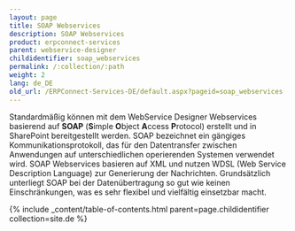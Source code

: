 ```yaml
---
layout: page
title: SOAP Webservices
description: SOAP Webservices
product: erpconnect-services
parent: webservice-designer
childidentifier: soap_webservices
permalink: /:collection/:path
weight: 2
lang: de_DE
old_url: /ERPConnect-Services-DE/default.aspx?pageid=soap_webservices
---
```


Standardmäßig können mit dem WebService Designer Webservices basierend auf **SOAP** (**S**imple **O**bject **A**ccess **P**rotocol) erstellt und in SharePoint bereitgestellt werden. SOAP bezeichnet ein gängiges Kommunikationsprotokoll, das für den Datentransfer zwischen Anwendungen auf unterschiedlichen operierenden Systemen verwendet wird. SOAP Webservices basieren auf XML und nutzen WDSL (Web Service Description Language) zur Generierung der Nachrichten. Grundsätzlich unterliegt SOAP bei der Datenübertragung so gut wie keinen Einschränkungen, was es sehr flexibel und vielfältig einsetzbar macht.



{% include _content/table-of-contents.html parent=page.childidentifier collection=site.de %}
